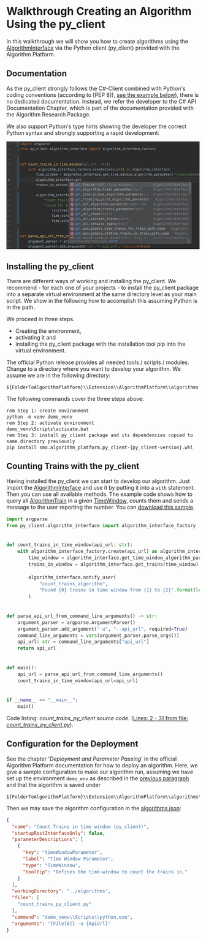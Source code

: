 # Walkthrough Creating an Algorithm Using the py_client

In this walkthrough we will show you how to create algorithms using the [AlgorithmInterface](../../../py_client/algorithm_interface/algorithm_interface.py) via the Python client (py_client) provided with the Algorithm Platform.
                                                                                        
                                                                         

## Documentation

As the py_client strongly follows the C#-Client combined with Python's coding
conventions (according to [PEP 8]), [see the example below](../py/count_trains_py_client.py)), there is no
dedicated documentation. Instead, we refer the developer to the C# API Documentation Chapter, which is part of the documentation provided with the Algorithm Research Package. 
                                                                  

We also support
Python's type hints showing the developer the correct Python syntax and strongly supporting a rapid development:

![CodeCompletionInPyCharm](../images/code_completion_py_client.png)

## Installing the py_client

There are different ways of working and installing the py_client. We recommend - for each one of your projects - to
install the py_client package into a separate virtual environment at the same directory level as your main script. We
show in the following how to accomplish this assuming Python is in the path.

We proceed in three steps.

* Creating the environment,
* activating it and
* installing the py_client package with the installation tool pip into the virtual environment.

The official Python release provides all needed tools / scripts / modules. Change to a directory where you want
to develop your algorithm. We assume we are in the following directory:

```
${FolderToAlgorithmPlatform}\\Extension\\AlgorithmPlatform\\algorithms
```

The following commands cover the three steps above:

```shell
rem Step 1: create environment
python -m venv demo_venv
rem Step 2: activate environment                                          
demo_venv\Scripts\activate.bat 
rem Step 3: install py_client package and its dependencies copied to same directory previously
pip install sma.algorithm_platform.py_client-{py_client-version}.whl
```

## Counting Trains with the py_client

Having installed the py_client we can start to develop our algorithm. Just import
the [AlgorithmInterface](../../../py_client/algorithm_interface/algorithm_interface.py)
and use it by putting it into a `with` statement. Then you can use all available methods. The example code shows how to
query all [AlgorithmTrain](../../../py_client/aidm/aidm_algorithm_classes.py) in a given [TimeWindow](../../../py_client/aidm/aidm_time_window_classes.py), counts them and sends a message to the user reporting the number. You can [download this sample](../py/count_trains_py_client.py).

```python
import argparse
from py_client.algorithm_interface import algorithm_interface_factory


def count_trains_in_time_window(api_url: str):
    with algorithm_interface_factory.create(api_url) as algorithm_interface:
        time_window = algorithm_interface.get_time_window_algorithm_parameter("timeWindowParameter")
        trains_in_window = algorithm_interface.get_trains(time_window)

        algorithm_interface.notify_user(
            "count_trains_algorithm",
            "Found {0} trains in time window from {1} to {2}".format(len(trains_in_window), time_window.from_time, time_window.to_time),
        )


def parse_api_url_from_command_line_arguments() -> str:
    argument_parser = argparse.ArgumentParser()
    argument_parser.add_argument("-u", "--api_url", required=True)
    command_line_arguments = vars(argument_parser.parse_args())
    api_url: str = command_line_arguments["api_url"]
    return api_url


def main():
    api_url = parse_api_url_from_command_line_arguments()
    count_trains_in_time_window(api_url=api_url)


if __name__ == "__main__":
    main()

```
Code listing: _count_trains_py_client source code_. ([Lines: 2 - 31 from file: _count_trains_py_client.py_](../../../walkthroughs/py_client_usage/py/count_trains_py_client.py#L2-L31)).

## Configuration for the Deployment

See the chapter '_Deployment and Parameter Passing_' in the official Algorithm Platform documentation for how to deploy an
algorithm. Here, we give a sample configuration to make our algorithm run, assuming we have set up the
environment `demo_env` as described in the [previous paragraph](#installing-the-py_client) and
that the algorithm is saved under

```
${FolderToAlgorithmPlatform}\\Extension\\AlgorithmPlatform\\algorithms\\count_trains_py_client.py
```
Then we may save the algorithm configuration in the [algorithms.json](../config/algorithms.json):

```json
{
  "name": "Count Trains in time window (py_client)",
  "startupRestInterfaceOnly": false,
  "parameterDescriptions": [
    {
      "key": "timeWindowParameter",
      "label": "Time Window Parameter",
      "type": "TimeWindow",
      "tooltip": "Defines the time-window to count the trains in."
    }
  ],
  "workingDirectory": "../algorithms",
  "files": [
    "count_trains_py_client.py"
  ],
  "command": "demo_venv\\Scripts\\python.exe",
  "arguments": "{File[0]} -u {ApiUrl}"
}
```